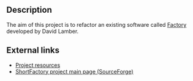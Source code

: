 <h2>Description</h2>
The aim of this project is to refactor an existing software called <a href="http://sourceforge.net/projects/projectfactory/">Factory</a> developed by David Lamber.

<h2>External links</h2>
<ul>
  <li><a href="https://sites.google.com/site/irtmiette/ir2/design-pattern">Project resources</a></li>
  <li><a href="http://sourceforge.net/projects/projectfactory/">ShortFactory project main page (SourceForge)</a></li>
</ul>
